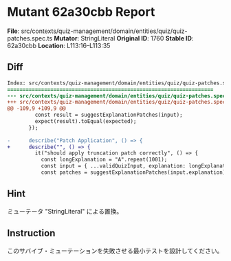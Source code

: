 # Mutant 62a30cbb Report

**File**: src/contexts/quiz-management/domain/entities/quiz/quiz-patches.spec.ts
**Mutator**: StringLiteral
**Original ID**: 1760
**Stable ID**: 62a30cbb
**Location**: L113:16–L113:35

## Diff

```diff
Index: src/contexts/quiz-management/domain/entities/quiz/quiz-patches.spec.ts
===================================================================
--- src/contexts/quiz-management/domain/entities/quiz/quiz-patches.spec.ts	original
+++ src/contexts/quiz-management/domain/entities/quiz/quiz-patches.spec.ts	mutated #1760
@@ -109,9 +109,9 @@
         const result = suggestExplanationPatches(input);
         expect(result).toEqual(expected);
       });
 
-      describe("Patch Application", () => {
+      describe("", () => {
         it("should apply truncation patch correctly", () => {
           const longExplanation = "A".repeat(1001);
           const input = { ...validQuizInput, explanation: longExplanation };
           const patches = suggestExplanationPatches(input.explanation);
```

## Hint

ミューテータ "StringLiteral" による置換。

## Instruction

このサバイブ・ミューテーションを失敗させる最小テストを設計してください。
